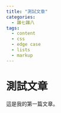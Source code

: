 ```yaml
---
title: "測試文章"
categories:
  - 雜七雜八
tags:
  - content
  - css
  - edge case
  - lists
  - markup
---
```


# 測試文章

這是我的第一篇文章。
